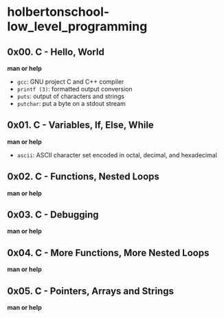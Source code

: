 # holbertonschool-low_level_programming
   
## 0x00. C - Hello, World  
   
**man or help**  
   
- `gcc`: GNU project C and C++ compiler  
- `printf (3)`: formatted output conversion  
- `puts`: output of characters and strings  
- `putchar`: put a byte on a stdout stream  
   
## 0x01. C - Variables, If, Else, While  
   
**man or help**  
   
- `ascii`: ASCII character set encoded in octal, decimal, and hexadecimal 
   
## 0x02. C - Functions, Nested Loops  
   
**man or help**  
   
## 0x03. C - Debugging  
   
**man or help**  
   
## 0x04. C - More Functions, More Nested Loops  
   
**man or help**  
  
## 0x05. C - Pointers, Arrays and Strings  
  
**man or help** 
